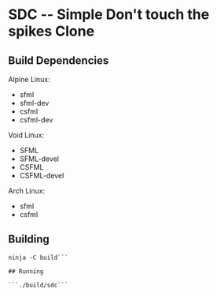 # SDC -- Simple Don't touch the spikes Clone

## Build Dependencies

Alpine Linux:

- sfml
- sfml-dev
- csfml
- csfml-dev

Void Linux:

- SFML
- SFML-devel
- CSFML
- CSFML-devel

Arch Linux:

- sfml
- csfml

## Building

```meson build
ninja -C build```

## Running

```./build/sdc```
